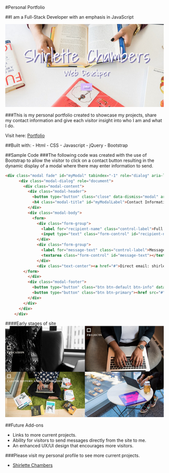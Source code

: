 #Personal Portfolio

##I am a Full-Stack Developer with an emphasis in JavaScript


![Alt text](img/ScreenShot2.png "Home Page")


###This is my personal portfolio created to showcase my projects, share my contact information and give each visitor insight into who I am and what I do. 

Visit here: [Portfolio](http://shirletterly.com/)

##Built with:
	- Html
	- CSS
	- Javascript
	- jQuery 
	- Bootstrap

##Sample Code
###The following code was created with the  use of Bootstrap to allow the visitor to click on a contact button resulting in the dynamic display of a modal where there may enter information to send.

```html
<div class="modal fade" id="myModal" tabindex="-1" role="dialog" aria-labelledby="myModalLabel">
	  <div class="modal-dialog" role="document">
	    <div class="modal-content">
	      <div class="modal-header">
	        <button type="button" class="close" data-dismiss="modal" aria-label="Close"><span aria-hidden="true">&times;</span></button>
	        <h4 class="modal-title" id="myModalLabel">Contact Information</h4>
	      </div>
	      <div class="modal-body">
	        <form>
	          <div class="form-group">
	            <label for="recipient-name" class="control-label">Full Name:</label>
	            <input type="text" class="form-control" id="recipient-name">
	          </div>
	          <div class="form-group">
	            <label for="message-text" class="control-label">Message:</label>
	            <textarea class="form-control" id="message-text"></textarea>
	          </div>
	          <div class="text-center"><a href="#">Direct email: shirlette.chambers@gmail.com></a></div>
        </form>
	      </div>
	      <div class="modal-footer">
	        <button type="button" class="btn btn-default btn-info" data-dismiss="modal">Close</button>
	        <button type="button" class="btn btn-primary"><href src="#">LinkedIn</button>
	      </div>
	    </div>
	  </div>
	</div>
```


####Early stages of site
![Alt text](img/ScreenShot1.png "Early stages of site")

<!-- add a video of interaction with the site -->

##Future Add-ons
- Links to more current projects.
- Ability for visitors to send messages directly from the site to me.
- An enhanced UX/UI design that encourages more visitors.


###Please visit my personal profile to see more current projects.
- [Shirlette Chambers](https://github.com/Shirlazybrat)
